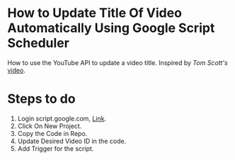 # How to Update Title Of Video Automatically Using Google Script Scheduler

How to use the YouTube API to update a video title. Inspired by *Tom Scott's* [video](https://www.youtube.com/watch?v=7WyizoxPprA). 

# Steps to do
1. Login script.google.com, [Link](https://script.google.com/).
2. Click On New Project.
3. Copy the Code in Repo.
4. Update Desired Video ID in the code.
5. Add Trigger for the script.